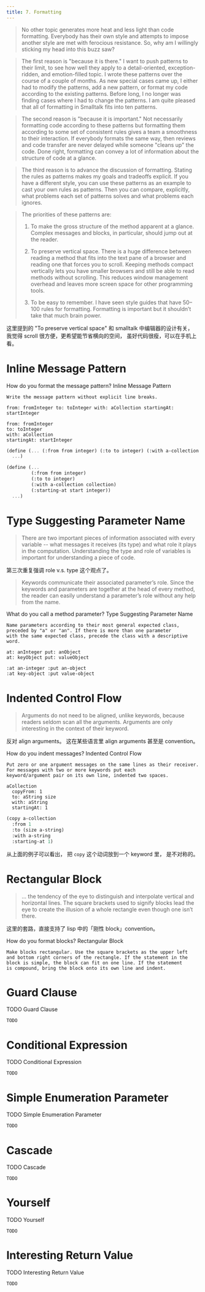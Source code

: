 ```yaml
---
title: 7. Formatting
---
```


> No other topic generates more heat and less light than code
> formatting. Everybody has their own style and attempts to impose
> another style are met with ferocious resistance. So, why am I
> willingly sticking my head into this buzz saw?

> The first reason is "because it is there." I want to push patterns
> to their limit, to see how well they apply to a detail-oriented,
> exception-ridden, and emotion-filled topic. I wrote these patterns
> over the course of a couple of months. As new special cases came up,
> I either had to modify the patterns, add a new pattern, or format my
> code according to the existing patterns. Before long, I no longer
> was finding cases where I had to change the patterns. I am quite
> pleased that all of formatting in Smalltalk fits into ten patterns.

> The second reason is "because it is important." Not necessarily
> formatting code according to these patterns but formatting them
> according to some set of consistent rules gives a team a smoothness
> to their interaction. If everybody formats the same way, then
> reviews and code transfer are never delayed while someone "cleans
> up" the code. Done right, formatting can convey a lot of information
> about the structure of code at a glance.

> The third reason is to advance the discussion of formatting.
> Stating the rules as patterns makes my goals and tradeoffs explicit.
> If you have a different style, you can use these patterns as an
> example to cast your own rules as patterns. Then you can compare,
> explicitly, what problems each set of patterns solves and what
> problems each ignores.

> The priorities of these patterns are:
>
> 1. To make the gross structure of the method apparent at a glance.
>    Complex messages and blocks, in particular, should jump out at
>    the reader.
>
> 2. To preserve vertical space. There is a huge difference between
>    reading a method that fits into the text pane of a browser and
>    reading one that forces you to scroll. Keeping methods compact
>    vertically lets you have smaller browsers and still be able to
>    read methods without scrolling. This reduces window management
>    overhead and leaves more screen space for other programming
>    tools.
>
> 3. To be easy to remember. I have seen style guides that have 50–100
>    rules for formatting. Formatting is important but it shouldn’t
>    take that much brain power.

这里提到的 "To preserve vertical space"
和 smalltalk 中编辑器的设计有关，
我觉得 scroll 很方便，更希望能节省横向的空间，
虽好代码很瘦，可以在手机上看。

# Inline Message Pattern

<question>
  How do you format the message pattern?

  <answer>
    Inline Message Pattern

    Write the message pattern without explicit line breaks.
  </answer>
</question>

```smalltalk
from: fromInteger to: toInteger with: aCollection startingAt: startInteger

from: fromInteger
to: toInteger
with: aCollection
startingAt: startInteger
```

```scheme
(define (... (:from from integer) (:to to integer) (:with a-collection collection) (:starting-at start integer))
  ...)

(define (...
         (:from from integer)
         (:to to integer)
         (:with a-collection collection)
         (:starting-at start integer))
  ...)
```

# Type Suggesting Parameter Name

> There are two important pieces of information associated with every
> variable -- what messages it receives (its type) and what role it
> plays in the computation. Understanding the type and role of
> variables is important for understanding a piece of code.

第三次重复强调 role v.s. type 这个观点了。

> Keywords communicate their associated parameter’s role. Since the
> keywords and parameters are together at the head of every method,
> the reader can easily understand a parameter’s role without any
> help from the name.

<question>
  What do you call a method parameter?

  <answer>
    Type Suggesting Parameter Name

    Name parameters according to their most general expected class,
    preceded by "a" or "an". If there is more than one parameter
    with the same expected class, precede the class with a descriptive word.
  </answer>
</question>

```smalltalk
at: anInteger put: anObject
at: keyObject put: valueObject
```

```scheme
:at an-integer :put an-object
:at key-object :put value-object
```

# Indented Control Flow

> Arguments do not need to be aligned, unlike keywords, because
> readers seldom scan all the arguments. Arguments are only
> interesting in the context of their keyword.

反对 align arguments。
这在某些语言里 align arguments 甚至是 convention。

<question>
  How do you indent messages?

  <answer>
    Indented Control Flow

    Put zero or one argument messages on the same lines as their receiver.
    For messages with two or more keywords put each
    keyword/argument pair on its own line, indented two spaces.
  </answer>
</question>

```smalltalk
aCollection
  copyFrom: 1
  to: aString size
  with: aString
  startingAt: 1
```

```scheme
(copy a-collection
  :from 1
  :to (size a-string)
  :with a-string
  :starting-at 1)
```

从上面的例子可以看出，
把 `copy` 这个动词放到一个 keyword 里，
是不对称的。

# Rectangular Block

> ... the tendency of the eye to distinguish and interpolate vertical
> and horizontal lines. The square brackets used to signify blocks
> lead the eye to create the illusion of a whole rectangle even though
> one isn’t there.

这里的套路，直接支持了 lisp 中的「刚性 block」convention。

<question>
  How do you format blocks?

  <answer>
    Rectangular Block

    Make blocks rectangular. Use the square brackets as the upper left
    and bottom right corners of the rectangle. If the statement in the
    block is simple, the block can fit on one line. If the statement
    is compound, bring the block onto its own line and indent.
  </answer>
</question>

# Guard Clause

<question>
  TODO

  <answer>
    Guard Clause

    TODO
  </answer>
</question>

# Conditional Expression

<question>
  TODO

  <answer>
    Conditional Expression

    TODO
  </answer>
</question>

# Simple Enumeration Parameter

<question>
  TODO

  <answer>
    Simple Enumeration Parameter

    TODO
  </answer>
</question>

# Cascade

<question>
  TODO

  <answer>
    Cascade

    TODO
  </answer>
</question>

# Yourself

<question>
  TODO

  <answer>
    Yourself

    TODO
  </answer>
</question>

# Interesting Return Value

<question>
  TODO

  <answer>
    Interesting Return Value

    TODO
  </answer>
</question>
